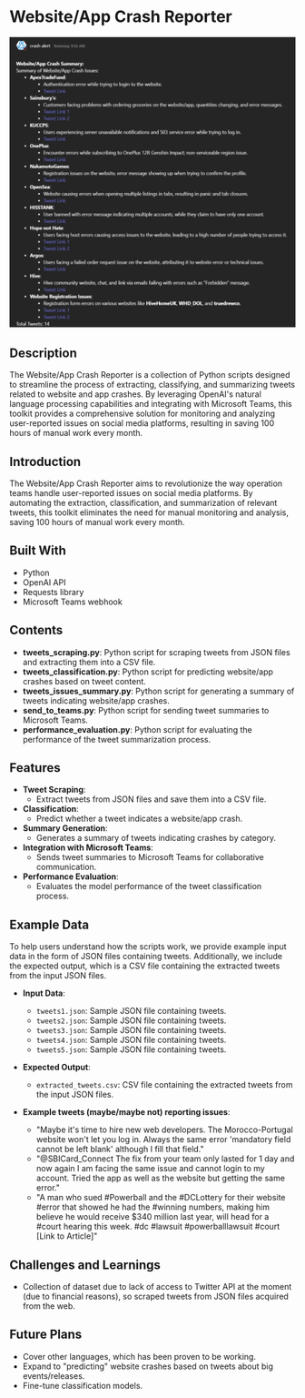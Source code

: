 # Website/App Crash Reporter

![Report Summary](report_summary.png)

## Description
The Website/App Crash Reporter is a collection of Python scripts designed to streamline the process of extracting, classifying, and summarizing tweets related to website and app crashes. By leveraging OpenAI's natural language processing capabilities and integrating with Microsoft Teams, this toolkit provides a comprehensive solution for monitoring and analyzing user-reported issues on social media platforms, resulting in saving 100 hours of manual work every month.

## Introduction
The Website/App Crash Reporter aims to revolutionize the way operation teams handle user-reported issues on social media platforms. By automating the extraction, classification, and summarization of relevant tweets, this toolkit eliminates the need for manual monitoring and analysis, saving 100 hours of manual work every month. 

## Built With
- Python
- OpenAI API
- Requests library
- Microsoft Teams webhook

## Contents
- **tweets_scraping.py**: Python script for scraping tweets from JSON files and extracting them into a CSV file.
- **tweets_classification.py**: Python script for predicting website/app crashes based on tweet content.
- **tweets_issues_summary.py**: Python script for generating a summary of tweets indicating website/app crashes.
- **send_to_teams.py**: Python script for sending tweet summaries to Microsoft Teams.
- **performance_evaluation.py**: Python script for evaluating the performance of the tweet summarization process.

## Features
- **Tweet Scraping**:
  - Extract tweets from JSON files and save them into a CSV file.
- **Classification**:
  - Predict whether a tweet indicates a website/app crash.
- **Summary Generation**:
  - Generates a summary of tweets indicating crashes by category.
- **Integration with Microsoft Teams**:
  - Sends tweet summaries to Microsoft Teams for collaborative communication.
- **Performance Evaluation**:
  - Evaluates the model performance of the tweet classification process.

## Example Data
To help users understand how the scripts work, we provide example input data in the form of JSON files containing tweets. Additionally, we include the expected output, which is a CSV file containing the extracted tweets from the input JSON files.

- **Input Data**:
  - `tweets1.json`: Sample JSON file containing tweets.
  - `tweets2.json`: Sample JSON file containing tweets.
  - `tweets3.json`: Sample JSON file containing tweets.
  - `tweets4.json`: Sample JSON file containing tweets.
  - `tweets5.json`: Sample JSON file containing tweets.
- **Expected Output**:
  - `extracted_tweets.csv`: CSV file containing the extracted tweets from the input JSON files.

- **Example tweets (maybe/maybe not) reporting issues**:
  - "Maybe it's time to hire new web developers. The Morocco-Portugal website won't let you log in. Always the same error 'mandatory field cannot be left blank' although I fill that field."
  - "@SBICard_Connect The fix from your team only lasted for 1 day and now again I am facing the same issue and cannot login to my account. Tried the app as well as the website but getting the same error."
  - "A man who sued #Powerball and the #DCLottery for their website #error that showed he had the #winning numbers, making him believe he would receive $340 million last year, will head for a #court hearing this week. #dc #lawsuit #powerballlawsuit #court [Link to Article]"

## Challenges and Learnings
- Collection of dataset due to lack of access to Twitter API at the moment (due to financial reasons), so scraped tweets from JSON files acquired from the web.

## Future Plans
- Cover other languages, which has been proven to be working.
- Expand to "predicting" website crashes based on tweets about big events/releases.
- Fine-tune classification models.
